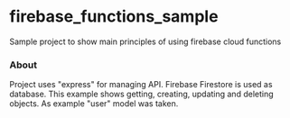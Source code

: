 # firebase_functions_sample
Sample project to show main principles of using firebase cloud functions

### About
Project uses "express" for managing API. Firebase Firestore is used as database. 
This example shows getting, creating, updating and deleting objects. As example "user" model was taken.  
